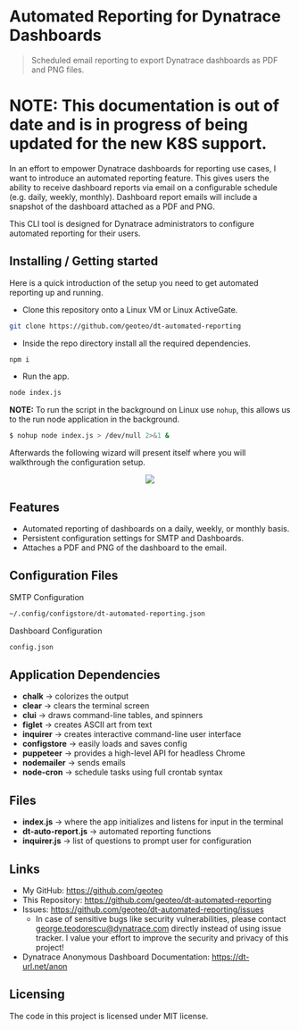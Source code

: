 # Automated Reporting for Dynatrace Dashboards
> Scheduled email reporting to export Dynatrace dashboards as PDF and PNG files.

# NOTE: This documentation is out of date and is in progress of being updated for the new K8S support.

In an effort to empower Dynatrace dashboards for reporting use cases, I want to introduce an automated reporting feature. This gives users the ability to receive dashboard reports via email on a configurable schedule (e.g. daily, weekly, monthly). Dashboard report emails will include a snapshot of the dashboard attached as a PDF and PNG.

This CLI tool is designed for Dynatrace administrators to configure automated reporting for their users.

## Installing / Getting started

Here is a quick introduction of the setup you need to get automated reporting up and running.

- Clone this repository onto a Linux VM or Linux ActiveGate.
```sh
git clone https://github.com/geoteo/dt-automated-reporting
```

- Inside the repo directory install all the required dependencies.
```sh
npm i
``` 

- Run the app.
```sh 
node index.js
```

**NOTE:** To run the script in the background on Linux use `nohup`, this allows us to the run node application in the background.
```sh
$ nohup node index.js > /dev/null 2>&1 &
```

Afterwards the following wizard will present itself where you will walkthrough the configuration setup.

<p align="center"><img src="/img/demo.gif?raw=true"/></p>

## Features

* Automated reporting of dashboards on a daily, weekly, or monthly basis.
* Persistent configuration settings for SMTP and Dashboards.
* Attaches a PDF and PNG of the dashboard to the email.

## Configuration Files

SMTP Configuration

```sh
~/.config/configstore/dt-automated-reporting.json
```

Dashboard Configuration

```sh
config.json
```

## Application Dependencies

- **chalk** &#8594; colorizes the output
- **clear** &#8594; clears the terminal screen
- **clui** &#8594; draws command-line tables, and spinners
- **figlet** &#8594; creates ASCII art from text
- **inquirer** &#8594; creates interactive command-line user interface
- **configstore** &#8594; easily loads and saves config
- **puppeteer** &#8594; provides a high-level API for headless Chrome
- **nodemailer** &#8594; sends emails
- **node-cron** &#8594; schedule tasks using full crontab syntax

## Files

- **index.js** &#8594; where the app initializes and listens for input in the terminal
- **dt-auto-report.js** &#8594; automated reporting functions
- **inquirer.js** &#8594; list of questions to prompt user for configuration

## Links

- My GitHub: https://github.com/geoteo
- This Repository: https://github.com/geoteo/dt-automated-reporting
- Issues: https://github.com/geoteo/dt-automated-reporting/issues
  - In case of sensitive bugs like security vulnerabilities, please contact
    george.teodorescu@dynatrace.com directly instead of using issue tracker. I value your effort
    to improve the security and privacy of this project!
- Dynatrace Anonymous Dashboard Documentation: https://dt-url.net/anon

## Licensing

The code in this project is licensed under MIT license.
